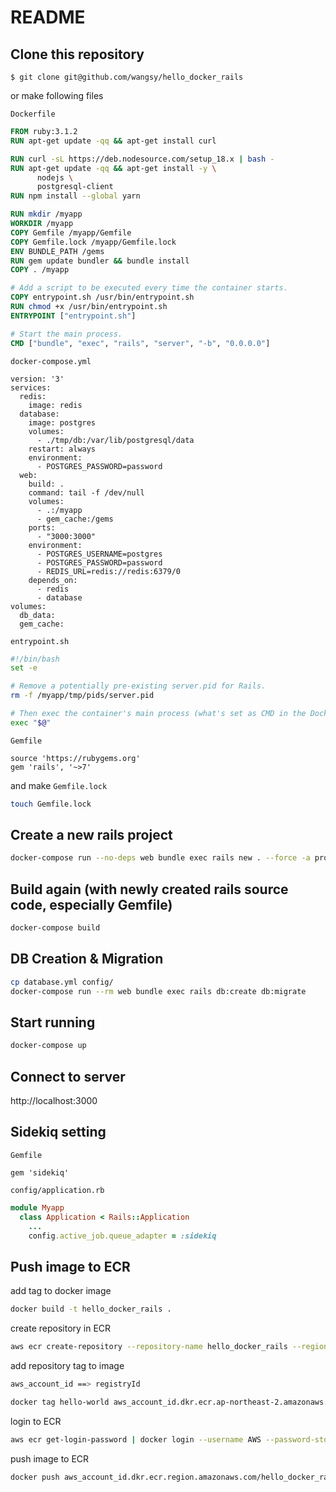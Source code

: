 # README

## Clone this repository

```
$ git clone git@github.com/wangsy/hello_docker_rails
```

or make following files

`Dockerfile`
```Dockerfile
FROM ruby:3.1.2
RUN apt-get update -qq && apt-get install curl

RUN curl -sL https://deb.nodesource.com/setup_18.x | bash -
RUN apt-get update -qq && apt-get install -y \
      nodejs \
      postgresql-client
RUN npm install --global yarn

RUN mkdir /myapp
WORKDIR /myapp
COPY Gemfile /myapp/Gemfile
COPY Gemfile.lock /myapp/Gemfile.lock
ENV BUNDLE_PATH /gems
RUN gem update bundler && bundle install
COPY . /myapp

# Add a script to be executed every time the container starts.
COPY entrypoint.sh /usr/bin/entrypoint.sh
RUN chmod +x /usr/bin/entrypoint.sh
ENTRYPOINT ["entrypoint.sh"]

# Start the main process.
CMD ["bundle", "exec", "rails", "server", "-b", "0.0.0.0"]
```

`docker-compose.yml`
```
version: '3'
services:
  redis:
    image: redis
  database:
    image: postgres
    volumes:
      - ./tmp/db:/var/lib/postgresql/data
    restart: always
    environment:
      - POSTGRES_PASSWORD=password
  web:
    build: .
    command: tail -f /dev/null
    volumes:
      - .:/myapp
      - gem_cache:/gems
    ports:
      - "3000:3000"
    environment:
      - POSTGRES_USERNAME=postgres
      - POSTGRES_PASSWORD=password
      - REDIS_URL=redis://redis:6379/0
    depends_on:
      - redis
      - database
volumes:
  db_data:
  gem_cache:
```

`entrypoint.sh`
```sh
#!/bin/bash
set -e

# Remove a potentially pre-existing server.pid for Rails.
rm -f /myapp/tmp/pids/server.pid

# Then exec the container's main process (what's set as CMD in the Dockerfile).
exec "$@"
```

`Gemfile`
```Gemfile
source 'https://rubygems.org'
gem 'rails', '~>7'
```

and make `Gemfile.lock`
```sh
touch Gemfile.lock
```

## Create a new rails project

```sh
docker-compose run --no-deps web bundle exec rails new . --force -a propshaft -j esbuild --database=postgresql --skip-test --css tailwind
```

## Build again (with newly created rails source code, especially Gemfile)

```sh
docker-compose build
```

## DB Creation & Migration

```sh
cp database.yml config/
docker-compose run --rm web bundle exec rails db:create db:migrate
```

## Start running

```sh
docker-compose up
```
## Connect to server

http://localhost:3000

## Sidekiq setting

`Gemfile`
```Gemfile
gem 'sidekiq'
```

`config/application.rb`

```ruby
module Myapp
  class Application < Rails::Application
    ...
    config.active_job.queue_adapter = :sidekiq
```

## Push image to ECR

add tag to docker image
```sh
docker build -t hello_docker_rails .
```

create repository in ECR
```sh
aws ecr create-repository --repository-name hello_docker_rails --region ap-northeast-2
```

add repository tag to image
```sh
aws_account_id ==> registryId

docker tag hello-world aws_account_id.dkr.ecr.ap-northeast-2.amazonaws.com/hello_docker_rails
```

login to ECR
```sh
aws ecr get-login-password | docker login --username AWS --password-stdin aws_account_id.dkr.ecr.ap-northeast-2.amazonaws.com
```

push image to ECR
```sh
docker push aws_account_id.dkr.ecr.region.amazonaws.com/hello_docker_rails
```
